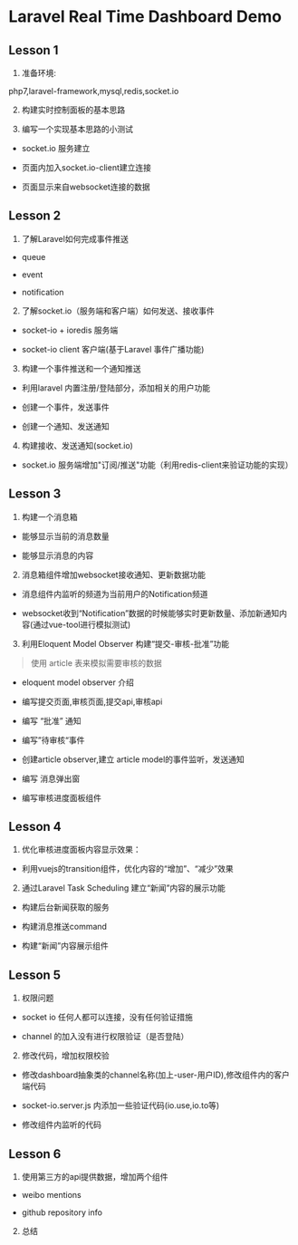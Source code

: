 # Laravel Real Time Dashboard Demo

## Lesson 1

1. 准备环境:

php7,laravel-framework,mysql,redis,socket.io

2. 构建实时控制面板的基本思路


3. 编写一个实现基本思路的小测试

- socket.io 服务建立

- 页面内加入socket.io-client建立连接

- 页面显示来自websocket连接的数据


## Lesson 2

1. 了解Laravel如何完成事件推送

- queue

- event

- notification

2. 了解socket.io（服务端和客户端）如何发送、接收事件

- socket-io + ioredis 服务端

- socket-io client 客户端(基于Laravel 事件广播功能)

3. 构建一个事件推送和一个通知推送

- 利用laravel 内置注册/登陆部分，添加相关的用户功能

- 创建一个事件，发送事件

- 创建一个通知、发送通知

4. 构建接收、发送通知(socket.io)

- socket.io 服务端增加"订阅/推送"功能（利用redis-client来验证功能的实现）


## Lesson 3

1. 构建一个消息箱

- 能够显示当前的消息数量

- 能够显示消息的内容

2. 消息箱组件增加websocket接收通知、更新数据功能

- 消息组件内监听的频道为当前用户的Notification频道

- websocket收到“Notification”数据的时候能够实时更新数量、添加新通知内容(通过vue-tool进行模拟测试)

3. 利用Eloquent Model Observer 构建“提交-审核-批准”功能

> 使用 article 表来模拟需要审核的数据

- eloquent model observer 介绍

- 编写提交页面,审核页面,提交api,审核api

-  编写 “批准” 通知

- 编写”待审核“事件

- 创建article observer,建立 article model的事件监听，发送通知

- 编写 消息弹出窗

- 编写审核进度面板组件

## Lesson 4

1. 优化审核进度面板内容显示效果：

- 利用vuejs的transition组件，优化内容的“增加”、“减少”效果

2. 通过Laravel Task Scheduling 建立“新闻”内容的展示功能

- 构建后台新闻获取的服务

- 构建消息推送command

- 构建“新闻”内容展示组件

## Lesson 5

1. 权限问题

- socket io 任何人都可以连接，没有任何验证措施

- channel 的加入没有进行权限验证（是否登陆）

2. 修改代码，增加权限校验

- 修改dashboard抽象类的channel名称(加上-user-用户ID),修改组件内的客户端代码

- socket-io.server.js 内添加一些验证代码(io.use,io.to等)

- 修改组件内监听的代码


## Lesson 6

1. 使用第三方的api提供数据，增加两个组件

- weibo mentions

- github repository info

2. 总结